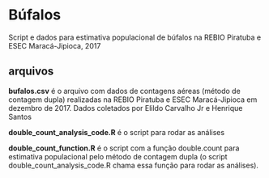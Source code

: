 # Búfalos

Script e dados para estimativa populacional de búfalos na REBIO Piratuba e ESEC Maracá-Jipioca, 2017 

## arquivos

**bufalos.csv** é o arquivo com dados de contagens aéreas (método de contagem dupla) realizadas na REBIO Piratuba e ESEC Maracá-Jipioca em dezembro de 2017. Dados coletados por Elildo Carvalho Jr e Henrique Santos

**double_count_analysis_code.R** é o script para rodar as análises

**double_count_function.R** é o script com a função double.count para estimativa populacional pelo método de contagem dupla (o script double_count_analysis_code.R chama essa função para rodar as análises).

